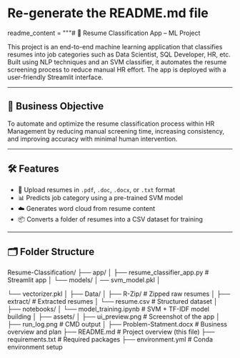# Re-generate the README.md file
readme_content = """# 📄 Resume Classification App – ML Project

This project is an end-to-end machine learning application that classifies resumes into job categories such as Data Scientist, SQL Developer, HR, etc. Built using NLP techniques and an SVM classifier, it automates the resume screening process to reduce manual HR effort. The app is deployed with a user-friendly Streamlit interface.

---

## 🎯 Business Objective

To automate and optimize the resume classification process within HR Management by reducing manual screening time, increasing consistency, and improving accuracy with minimal human intervention.

---

## 🛠 Features

- 📄 Upload resumes in `.pdf`, `.doc`, `.docx`, or `.txt` format
- 📊 Predicts job category using a pre-trained SVM model
- ☁️ Generates word cloud from resume content
- 📦 Converts a folder of resumes into a CSV dataset for training

---

## 🗂 Folder Structure

Resume-Classification/
├── app/
    │ ├── resume_classifier_app.py # Streamlit app │
└── models/ 
│ ── svm_model.pkl │

 └── vectorizer.pkl │
├── Data/ │ ├── R-Zip/ # Zipped raw resumes │ ├── extract/ # Extracted resumes │ └── resume.csv # Structured dataset │ ├── notebooks/ │ └── model_training.ipynb # SVM + TF-IDF model building │ ├── assets/ │ ├── ui_preview.png # Screenshot of the app │ ├── run_log.png # CMD output │ ├── Problem-Statment.docx # Business overview and plan ├── README.md # Project overview (this file) ├── requirements.txt # Required packages ├── environment.yml # Conda environment setup
